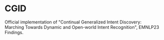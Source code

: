 # CGID
Official implementation of "Continual Generalized Intent Discovery: Marching Towards Dynamic and Open-world Intent Recognition", EMNLP23 Findings.
